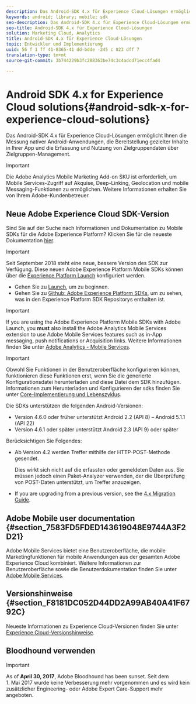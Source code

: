 ```yaml
---
description: Das Android-SDK 4.x für Experience Cloud-Lösungen ermöglicht Ihnen die Messung nativer Android-Anwendungen, die Bereitstellung gezielter Inhalte in Ihrer App und die Erfassung und Nutzung von Zielgruppendaten über Zielgruppen-Management.
keywords: android; library; mobile; sdk
seo-description: Das Android-SDK 4.x für Experience Cloud-Lösungen ermöglicht Ihnen die Messung nativer Android-Anwendungen, die Bereitstellung gezielter Inhalte in Ihrer App und die Erfassung und Nutzung von Zielgruppendaten über Zielgruppen-Management.
seo-title: Android-SDK 4.x für Experience Cloud-Lösungen
solution: Marketing Cloud, Analytics
title: Android-SDK 4.x für Experience Cloud-Lösungen
topic: Entwickler und Implementierung
uuid: 56 f 1 ff 41-0365-41 dd-bdde -245 c 823 dff 7
translation-type: tm+mt
source-git-commit: 3b744229b3fc288363be74c3c4adcd71ecc4fad4

---
```



# Android SDK 4.x for Experience Cloud solutions{#android-sdk-x-for-experience-cloud-solutions}

Das Android-SDK 4.x für Experience Cloud-Lösungen ermöglicht Ihnen die Messung nativer Android-Anwendungen, die Bereitstellung gezielter Inhalte in Ihrer App und die Erfassung und Nutzung von Zielgruppendaten über Zielgruppen-Management.

>[!IMPORTANT]
>
>Die Adobe Analytics Mobile Marketing Add-on SKU ist erforderlich, um Mobile Services-Zugriff auf Akquise, Deep-Linking, Geolocation und mobile Messaging-Funktionen zu ermöglichen. Weitere Informationen erhalten Sie von Ihrem Adobe-Kundenbetreuer.

## Neue Adobe Experience Cloud SDK-Version

Sind Sie auf der Suche nach Informationen und Dokumentation zu Mobile SDKs für die Adobe Experience Platform? Klicken Sie für die neueste Dokumentation [hier](https://aep-sdks.gitbook.io/docs/).

>[!IMPORTANT]
>
>Seit September 2018 steht eine neue, bessere Version des SDK zur Verfügung. Diese neuen Adobe Experience Platform Mobile SDKs können über die [Experience Platform Launch](https://www.adobe.com/experience-platform/launch.html) konfiguriert werden.

* Gehen Sie zu [Launch](https://launch.adobe.com/), um zu beginnen.
* Gehen Sie zu [Github: Adobe Experience Platform SDKs](https://github.com/Adobe-Marketing-Cloud/acp-sdks), um zu sehen, was in den Experience Platform SDK Repositorys enthalten ist.

>[!IMPORTANT]
>
> If you are using the Adobe Experience Platform Mobile SDKs with Adobe Launch, you **must** also install the Adobe Analytics Mobile Services extension to use Adobe Mobile Services features such as in-App messaging, push notifications or Acquisition links. Weitere Informationen finden Sie unter [Adobe Analytics - Mobile Services](https://aep-sdks.gitbook.io/docs/using-mobile-extensions/adobe-analytics-mobile-services).

>[!IMPORTANT]
>
>Obwohl Sie Funktionen in der Benutzeroberfläche konfigurieren können, funktionieren diese Funktionen erst, wenn Sie die generierte Konfigurationsdatei herunterladen und diese Datei dem SDK hinzufügen. Informationen zum Herunterladen und Konfigurieren der sdks finden Sie unter [Core-Implementierung und Lebenszyklus](/help/android/getting-started/dev-qs.md).

Die SDKs unterstützen die folgenden Android-Versionen:

* Version 4.6.0 oder früher unterstützt Android 2.2 (API 8) – Android 5.1.1 (API 22)
* Version 4.6.1 oder später unterstützt Android 2.3 (API 9) oder später

Berücksichtigen Sie Folgendes:

* Ab Version 4.2 werden Treffer mithilfe der HTTP-POST-Methode gesendet.

   Dies wirkt sich nicht auf die erfassten oder gemeldeten Daten aus. Sie müssen jedoch einen Paket-Analyzer verwenden, der die Überprüfung von POST-Daten unterstützt, um Treffer anzuzeigen.

* If you are upgrading from a previous version, see the [4.x Migration Guide](/help/android/getting-started/migration-v3.md).

## Adobe Mobile user documentation {#section_7583FD5FDED143619048E9744A3F2D21}

Adobe Mobile Services bietet eine Benutzeroberfläche, die mobile Marketingfunktionen für mobile Anwendungen aus der gesamten Adobe Experience Cloud kombiniert. Weitere Informationen zur Benutzeroberfläche sowie die Benutzerdokumentation finden Sie unter [Adobe Mobile Services](https://marketing.adobe.com/resources/help/en_US/mobile/).

## Versionshinweise {#section_F8181DC052D44DD2A99AB40A41F6792C}

Neueste Informationen zu Experience Cloud-Versionen finden Sie unter [Experience Cloud-Versionshinweise](https://marketing.adobe.com/resources/help/en_US/whatsnew/).

## Bloodhound verwenden

>[!IMPORTANT]
>
>As of **April 30, 2017**, Adobe Bloodhound has been
sunset. Seit dem 1. Mai 2017 wurde keine Verbesserung mehr vorgenommen und es wird kein zusätzlicher Engineering- oder Adobe Expert Care-Support mehr angeboten.
